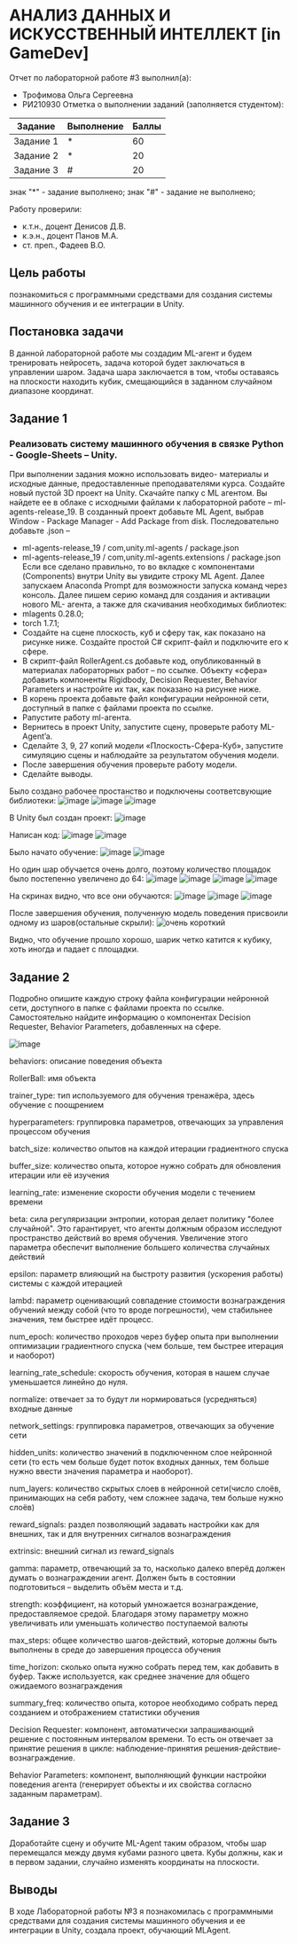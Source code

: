 # АНАЛИЗ ДАННЫХ И ИСКУССТВЕННЫЙ ИНТЕЛЛЕКТ [in GameDev]
Отчет по лабораторной работе #3 выполнил(а):
- Трофимова Ольга Сергеевна
- РИ210930
Отметка о выполнении заданий (заполняется студентом):

| Задание | Выполнение | Баллы |
| ------ | ------ | ------ |
| Задание 1 | * | 60 |
| Задание 2 | * | 20 |
| Задание 3 | # | 20 |

знак "*" - задание выполнено; знак "#" - задание не выполнено;

Работу проверили:
- к.т.н., доцент Денисов Д.В.
- к.э.н., доцент Панов М.А.
- ст. преп., Фадеев В.О.

## Цель работы
познакомиться с программными средствами для создания
системы машинного обучения и ее интеграции в Unity.

## Постановка задачи
В данной лабораторной работе мы создадим ML-агент и будем тренировать
нейросеть, задача которой будет заключаться в управлении шаром. Задача шара
заключается в том, чтобы оставаясь на плоскости находить кубик, смещающийся в
заданном случайном диапазоне координат.

## Задание 1
### Реализовать систему машинного обучения в связке Python - Google-Sheets – Unity.
При выполнении задания можно использовать видео-
материалы и исходные данные, предоставленные преподавателями курса.
Создайте новый пустой 3D проект на Unity.
Скачайте папку с ML агентом. Вы найдете ее в облаке с исходными
файлами к лабораторной работе – ml-agents-release_19.
В созданный проект добавьте ML Agent, выбрав Window - Package
Manager - Add Package from disk. Последовательно добавьте .json –
 -  ml-agents-release_19 / com,unity.ml-agents / package.json
 -  ml-agents-release_19 / com,unity.ml-agents.extensions / package.json
Если все сделано правильно, то во вкладке с компонентами
(Components) внутри Unity вы увидите строку ML Agent.
Далее запускаем Anaconda Prompt для возможности запуска команд
через консоль.
Далее пишем серию команд для создания и активации нового ML-
агента, а также для скачивания необходимых библиотек:
 -  mlagents 0.28.0;
 -  torch 1.7.1;
 -  Создайте на сцене плоскость, куб и сферу так, как показано на рисунке
ниже. Создайте простой C# скрипт-файл и подключите его к сфере.
 - В скрипт-файл RollerAgent.cs добавьте код, опубликованный в
материалах лабораторных работ – по ссылке.
Объекту «сфера» добавить компоненты Rigidbody, Decision Requester,
Behavior Parameters и настройте их так, как показано на рисунке ниже.
 - В корень проекта добавьте файл конфигурации нейронной сети,
доступный в папке с файлами проекта по ссылке.
 - Pапустите работу ml-агента.
 - Вернитесь в проект Unity, запустите сцену, проверьте работу ML-
Agent’a.
 - Сделайте 3, 9, 27 копий модели «Плоскость-Сфера-Куб», запустите
симуляцию сцены и наблюдайте за результатом обучения модели.
 - После завершения обучения проверьте работу модели.
 - Сделайте выводы.


Было создано рабочее простанство и подключены соответсвующие библиотеки:
![image](https://user-images.githubusercontent.com/103726508/204106783-0e4aea20-2d40-4302-9ac5-fb6cb49fcaae.png)
![image](https://user-images.githubusercontent.com/103726508/204106793-e7d129b8-a7a0-4a23-8e7f-b49a5acec8bc.png)
![image](https://user-images.githubusercontent.com/103726508/204106805-9f7b6e62-937b-41ef-9d5c-ab0c8594270b.png)

В Unity был создан проект:
![image](https://user-images.githubusercontent.com/103726508/204106773-5aaddfc4-a2ce-4d34-b91e-2428537ae4e1.png)

Написан код:
![image](https://user-images.githubusercontent.com/103726508/201184576-5d62cdb0-540b-477d-ba66-439811ce3ad7.png)
![image](https://user-images.githubusercontent.com/103726508/201184598-a7e28295-1b24-406c-86ab-6be24a48bff1.png)

Было начато обучение:
![image](https://user-images.githubusercontent.com/103726508/204106987-8e9f541c-4388-4e83-bb35-fe6ad1d27ae3.png)
![image](https://user-images.githubusercontent.com/103726508/204148572-2944a2db-8068-40ca-9af6-85bde6fd11f9.png)

Но один шар обучается очень долго, поэтому количество площадок было постепенно увеличено до 64:
![image](https://user-images.githubusercontent.com/103726508/204148845-75d186c2-400c-42ce-828b-88e245be5f43.png)
![image](https://user-images.githubusercontent.com/103726508/204149517-04c66329-1793-49ee-8352-6449c67d29a0.png)
![image](https://user-images.githubusercontent.com/103726508/204149771-91df2911-af2c-48b7-9870-2d4392c6eff5.png)
![image](https://user-images.githubusercontent.com/103726508/204150250-b4851d05-2765-4b49-b032-8faa9dce803d.png)

На скринах видно, что все они обучаются:
![image](https://user-images.githubusercontent.com/103726508/204150494-626c9b20-55d5-4854-9010-7b7e8323434a.png)
![image](https://user-images.githubusercontent.com/103726508/204150553-f2b90bd4-b6fc-4e34-8b1d-ddbae5a6941d.png)
![image](https://user-images.githubusercontent.com/103726508/204150669-b581ee36-bc88-4920-8ab2-16c1571ea7cf.png)

После завершения обучения, полученную модель поведения присвоили одному из шаров(остальные скрыли):
![очень короткий](https://user-images.githubusercontent.com/103726508/204151843-91b61775-1cb2-40e4-af9e-82072978d8e2.gif)

Видно, что обучение прошло хорошо, шарик четко катится к кубику, хоть иногда и падает с площадки.

## Задание 2

Подробно опишите каждую строку файла конфигурации
нейронной сети, доступного в папке с файлами проекта по ссылке. Самостоятельно
найдите информацию о компонентах Decision Requester, Behavior Parameters,
добавленных на сфере.

![image](https://user-images.githubusercontent.com/103726508/204106896-8a476e07-8e9a-4ab3-9eae-6fa18137e65a.png)


behaviors: описание поведения объекта

RollerBall: имя объекта

trainer_type: тип используемого для обучения тренажёра, здесь обучение с поощрением

hyperparameters: группировка параметров, отвечающих за управления процессом обучения

batch_size: количество опытов на каждой итерации градиентного спуска

buffer_size: количество опыта, которое нужно собрать для обновления итерации или её изучения

learning_rate: изменение скорости обучения модели с течением времени

beta: сила регуляризации энтропии, которая делает политику "более случайной". Это гарантирует, что агенты должным образом исследуют пространство действий во время обучения. Увеличение этого параметра обеспечит выполнение большего количества случайных действий

epsilon: параметр влияющий на быстроту развития (ускорения работы) системы с каждой итерацией

lambd: параметр оценивающий совпадение стоимости вознаграждения обучений между собой (что то вроде погрешности), чем стабильнее значения, тем быстрее идёт процесс.

num_epoch: количество проходов через буфер опыта при выполнении оптимизации градиентного спуска (чем больше, тем быстрее итерация и наоборот)

learning_rate_schedule: скорость обучения, которая в нашем случае уменьшается линейно до нуля.

normalize: отвечает за то будут ли нормироваться (усредняться) входные данные 

network_settings: группировка параметров, отвечающих за обучение сети

hidden_units: количество значений в подключенном слое нейронной сети (то есть чем больше будет поток входных данных, тем больше нужно ввести значения параметра и наоборот).

num_layers: количество скрытых слоев в нейронной сети(число слоёв, принимающих на себя работу, чем сложнее задача, тем больше нужно слоёв)

reward_signals: раздел позволяющий задавать настройки как для внешних, так и для внутренних сигналов вознаграждения

extrinsic: внешний сигнал из reward_signals

gamma: параметр, отвечающий за то, насколько далеко вперёд должен думать о вознаграждении агент. Должен быть в состоянии подготовиться – выделить объём места и т.д.

strength: коэффициент, на который умножается вознаграждение, предоставляемое средой. Благодаря этому параметру можно увеличивать или уменьшать количество поступаемой валюты

max_steps: общее количество шагов-действий, которые должны быть выполнены в среде до завершения процесса обучения

time_horizon: сколько опыта нужно собрать перед тем, как добавить в буфер. Также используется, как среднее значение для общего ожидаемого вознаграждения

summary_freq: количество опыта, которое необходимо собрать перед созданием и отображением статистики обучения

Decision Requester: компонент, автоматически запрашивающий решение с постоянным интервалом времени. То есть он отвечает за принятие решения в цикле: наблюдение-принятия решения-действие-вознаграждение.

Behavior Parameters: компонент, выполняющий функции настройки поведения агента (генерирует объекты и их свойства согласно заданным параметрам).

## Задание 3
Доработайте сцену и обучите ML-Agent таким образом, чтобы шар
перемещался между двумя кубами разного цвета. Кубы должны, как и в первом
задании, случайно изменять координаты на плоскости.

## Выводы

В ходе Лабораторной работы №3 я познакомилась с программными средствами для создания
системы машинного обучения и ее интеграции в Unity, создала проект, обучающий MLAgent.
